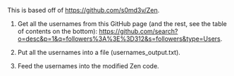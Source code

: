 
This is based off of https://github.com/s0md3v/Zen. 

1. Get all the usernames from this GitHub page (and the rest, see the table of contents on the bottom): https://github.com/search?o=desc&p=1&q=followers%3A%3E%3D312&s=followers&type=Users. 

2. Put all the usernames into a file (usernames_output.txt).

3. Feed the usernames into the modified Zen code.


